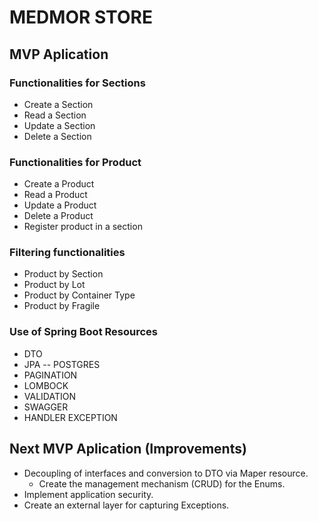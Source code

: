 # MEDMOR STORE
## MVP Aplication

### Functionalities for Sections
* Create a Section
* Read a Section
* Update a Section
* Delete a Section

### Functionalities for Product
* Create a Product
* Read a Product
* Update a Product
* Delete a Product
* Register product in a section

### Filtering functionalities 
* Product by Section
* Product by Lot
* Product by Container Type
* Product by Fragile

### Use of Spring Boot Resources
* DTO
* JPA -- POSTGRES
* PAGINATION
* LOMBOCK
* VALIDATION
* SWAGGER
* HANDLER EXCEPTION

## Next MVP Aplication (Improvements)
* Decoupling of interfaces and conversion to DTO via Maper resource.
  * Create the management mechanism (CRUD) for the Enums.
* Implement application security.
* Create an external layer for capturing Exceptions.
